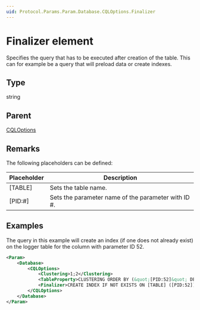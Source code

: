 ```yaml
---
uid: Protocol.Params.Param.Database.CQLOptions.Finalizer
---
```


# Finalizer element

Specifies the query that has to be executed after creation of the table. This can for example be a query that will preload data or create indexes.

## Type

string

## Parent

[CQLOptions](xref:Protocol.Params.Param.Database.CQLOptions)

## Remarks

The following placeholders can be defined:

|Placeholder|Description
|--- |--- |
|[TABLE]|Sets the table name.|
|[PID:#]|Sets the parameter name of the parameter with ID #.|

## Examples

The query in this example will create an index (if one does not already exist) on the logger table for the column with parameter ID 52.

```xml
<Param>
    <Database>
        <CQLOptions>
            <Clustering>1;2</Clustering>
            <TableProperty>CLUSTERING ORDER BY (&quot;[PID:52]&quot; DESC)</TableProperty>
            <Finalizer>CREATE INDEX IF NOT EXISTS ON [TABLE] ([PID:52]);</Finalizer>
        </CQLOptions>
    </Database>
</Param>
```

